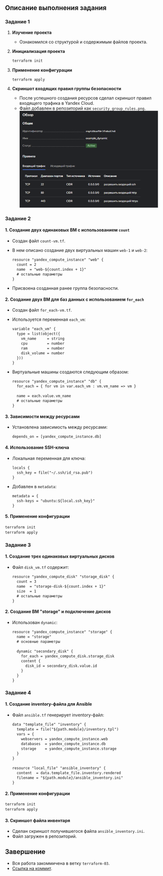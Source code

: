 ## Описание выполнения задания

### Задание 1

1. **Изучение проекта**  
   - Ознакомился со структурой и содержимым файлов проекта.

2. **Инициализация проекта**  
   ```bash
   terraform init
   ```

3. **Применение конфигурации**  
   ```bash
   terraform apply
   ```

4. **Скриншот входящих правил группы безопасности**  
   - После успешного создания ресурсов сделал скриншот правил входящего трафика в Yandex Cloud.  
   - Файл добавлен в репозиторий как `security_group_rules.png`.
![Группы безопасности](https://github.com/V3l337/ter-homeworks_03/blob/master/входящих%20правил%20«Группы%20безопасности»%20.png)

### Задание 2

#### 1. Создание двух одинаковых ВМ с использованием `count`
- Создан файл `count-vm.tf`.
- В нем описано создание двух виртуальных машин `web-1` и `web-2`:
  
  ```hcl
  resource "yandex_compute_instance" "web" {
    count = 2
    name  = "web-${count.index + 1}"
    # остальные параметры
  }
  ```

- Присвоена созданная ранее группа безопасности.

#### 2. Создание двух ВМ для баз данных с использованием `for_each`
- Создан файл `for_each-vm.tf`.
- Используется переменная `each_vm`:

  ```hcl
  variable "each_vm" {
    type = list(object({
      vm_name     = string
      cpu         = number
      ram         = number
      disk_volume = number
    }))
  }
  ```

- Виртуальные машины создаются следующим образом:

  ```hcl
  resource "yandex_compute_instance" "db" {
    for_each = { for vm in var.each_vm : vm.vm_name => vm }

    name = each.value.vm_name
    # остальные параметры
  }
  ```

#### 3. Зависимости между ресурсами
- Установлена зависимость между ресурсами:

  ```hcl
  depends_on = [yandex_compute_instance.db]
  ```

#### 4. Использование SSH-ключа
- Локальная переменная для ключа:

  ```hcl
  locals {
    ssh_key = file("~/.ssh/id_rsa.pub")
  }
  ```

- Добавлен в `metadata`:

  ```hcl
  metadata = {
    ssh-keys = "ubuntu:${local.ssh_key}"
  }
  ```

#### 5. Применение конфигурации
```bash
terraform init
terraform apply
```

### Задание 3

#### 1. Создание трех одинаковых виртуальных дисков
- Файл `disk_vm.tf` содержит:
  
  ```hcl
  resource "yandex_compute_disk" "storage_disk" {
    count = 3
    name  = "storage-disk-${count.index + 1}"
    size  = 1
    # остальные параметры
  }
  ```

#### 2. Создание ВМ "storage" и подключение дисков
- Использован `dynamic`:

  ```hcl
  resource "yandex_compute_instance" "storage" {
    name = "storage"
    # основные параметры

    dynamic "secondary_disk" {
      for_each = yandex_compute_disk.storage_disk
      content {
        disk_id = secondary_disk.value.id
      }
    }
  }
  ```

### Задание 4

#### 1. Создание inventory-файла для Ansible
- Файл `ansible.tf` генерирует inventory-файл:

  ```hcl
  data "template_file" "inventory" {
    template = file("${path.module}/inventory.tpl")
    vars = {
      webservers = yandex_compute_instance.web
      databases  = yandex_compute_instance.db
      storage    = yandex_compute_instance.storage
    }
  }

  resource "local_file" "ansible_inventory" {
    content  = data.template_file.inventory.rendered
    filename = "${path.module}/ansible_inventory.ini"
  }
  ```

#### 2. Применение конфигурации
```bash
terraform init
terraform apply
```

#### 3. Скриншот файла инвентаря
- Сделан скриншот получившегося файла `ansible_inventory.ini`.
- Файл загружен в репозиторий.

## Завершение

- Вся работа закоммичена в ветку `terraform-03`.
- [Ссылка на коммит](https://github.com/V3l337/ter-homeworks_03).
